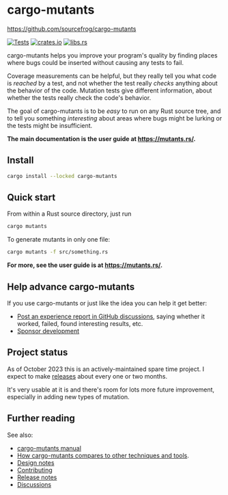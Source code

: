 # cargo-mutants

<https://github.com/sourcefrog/cargo-mutants>

[![Tests](https://github.com/sourcefrog/cargo-mutants/actions/workflows/tests.yml/badge.svg?branch=main&event=push)](https://github.com/sourcefrog/cargo-mutants/actions/workflows/tests.yml?query=branch%3Amain)
[![crates.io](https://img.shields.io/crates/v/cargo-mutants.svg)](https://crates.io/crates/cargo-mutants)
[![libs.rs](https://img.shields.io/badge/libs.rs-cargo--mutants-blue)](https://lib.rs/crates/cargo-mutants)

cargo-mutants helps you improve your
program's quality by finding places where bugs could be inserted without
causing any tests to fail.

Coverage measurements can be helpful, but they really tell you what code is
_reached_ by a test, and not whether the test really _checks_ anything about the
behavior of the code. Mutation tests give different information, about whether
the tests really check the code's behavior.

The goal of cargo-mutants is to be _easy_ to run on any Rust source tree, and
to tell you something _interesting_ about areas where bugs might be lurking or
the tests might be insufficient.

**The main documentation is the user guide at <https://mutants.rs/>.**

## Install

```sh
cargo install --locked cargo-mutants
```

## Quick start

From within a Rust source directory, just run

```sh
cargo mutants
```

To generate mutants in only one file:

```sh
cargo mutants -f src/something.rs
```

**For more, see the user guide is at <https://mutants.rs/>.**

## Help advance cargo-mutants

If you use cargo-mutants or just like the idea you can help it get better:

* [Post an experience report in GitHub discussions](https://github.com/sourcefrog/cargo-mutants/discussions), saying whether it worked, failed, found interesting results, etc.
* [Sponsor development](https://github.com/sponsors/sourcefrog)

## Project status

As of October 2023 this is an actively-maintained spare time project. I expect to make [releases](https://github.com/sourcefrog/cargo-mutants/releases) about every one or two months.

It's very usable at it is and there's room for lots more future improvement,
especially in adding new types of mutation.

## Further reading

See also:

- [cargo-mutants manual](https://mutants.rs/)
- [How cargo-mutants compares to other techniques and tools](https://github.com/sourcefrog/cargo-mutants/wiki/Compared).
- [Design notes](DESIGN.md)
- [Contributing](CONTRIBUTING.md)
- [Release notes](NEWS.md)
- [Discussions](https://github.com/sourcefrog/cargo-mutants/discussions)
